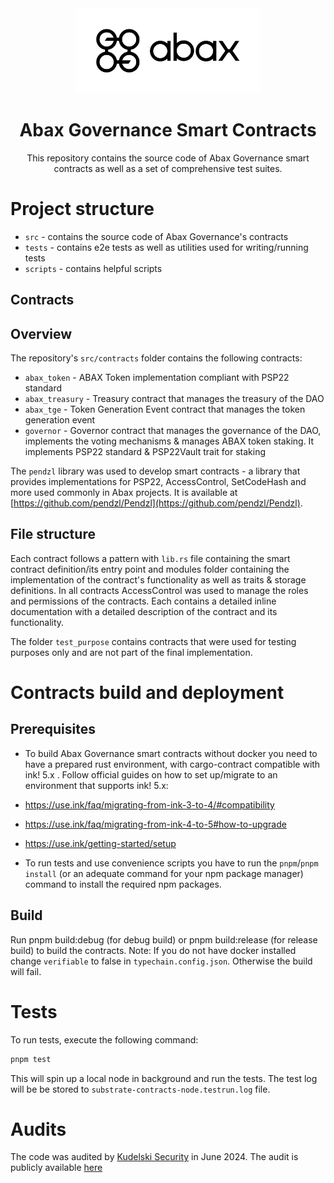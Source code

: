 <div align="center">
    <img src="./logo_black.png" alt="ink!" height="136" />
<h1 align="center">
    Abax Governance Smart Contracts
</h1>
This repository contains the source code of Abax Governance smart contracts as well as a set of comprehensive test suites.
</div>

# Project structure

- `src` - contains the source code of Abax Governance's contracts
- `tests` - contains e2e tests as well as utilities used for writing/running tests
- `scripts` - contains helpful scripts

## Contracts

## Overview

The repository's `src/contracts` folder contains the following contracts:

- `abax_token` - ABAX Token implementation compliant with PSP22 standard
- `abax_treasury` - Treasury contract that manages the treasury of the DAO
- `abax_tge` - Token Generation Event contract that manages the token generation event
- `governor` - Governor contract that manages the governance of the DAO, implements the voting mechanisms & manages ABAX token staking. It implements PSP22 standard & PSP22Vault trait for staking

The `pendzl` library was used to develop smart contracts - a library that provides implementations for PSP22, AccessControl, SetCodeHash and more used commonly in Abax projects. It is available at [https://github.com/pendzl/Pendzl](https://github.com/pendzl/Pendzl).

## File structure

Each contract follows a pattern with `lib.rs` file containing the smart contract definition/its entry point and modules folder containing the implementation of the contract's functionality as well as traits & storage definitions.
In all contracts AccessControl was used to manage the roles and permissions of the contracts.
Each contains a detailed inline documentation with a detailed description of the contract and its functionality.

The folder `test_purpose` contains contracts that were used for testing purposes only and are not part of the final implementation.

# Contracts build and deployment

## Prerequisites

- To build Abax Governance smart contracts without docker you need to have a prepared rust environment, with cargo-contract compatible with ink! 5.x .
  Follow official guides on how to set up/migrate to an environment that supports ink! 5.x:
- https://use.ink/faq/migrating-from-ink-3-to-4/#compatibility
- https://use.ink/faq/migrating-from-ink-4-to-5#how-to-upgrade
- https://use.ink/getting-started/setup

- To run tests and use convenience scripts you have to run the `pnpm`/`pnpm install` (or an adequate command for your npm package manager) command to install the required npm packages.

## Build

Run pnpm build:debug (for debug build) or pnpm build:release (for release build) to build the contracts.
Note: If you do not have docker installed change `verifiable` to false in `typechain.config.json`. Otherwise the build will fail.

# Tests

To run tests, execute the following command:

```bash
pnpm test
```

This will spin up a local node in background and run the tests.
The test log will be be stored to `substrate-contracts-node.testrun.log` file.

# Audits

The code was audited by [Kudelski Security](https://kudelskisecurity.com/) in June 2024. The audit is publicly available [here](./audits/Kudelski_Security_Abax_DAO_Secure_Code_Review_2.0.pdf)
